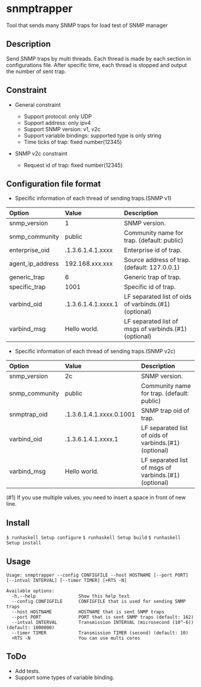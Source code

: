 # snmptrapper
Tool that sends many SNMP traps for load test of SNMP manager

## Description

Send SNMP traps by multi threads.
Each thread is made by each section in configurations file.
After specific time, each thread is stopped and output the number of sent trap.


## Constraint

* General constraint
    + Support protocol: only UDP
    + Support address: only ipv4
    + Support SNMP version: v1, v2c
    + Support variable bindings: supported type is only string
    + Time ticks of trap: fixed number(12345)

* SNMP v2c constraint
    + Request id of trap: fixed number(12345)


## Configuration file format

* Specific information of each thread of sending traps.(SNMP v1)

|Option            |Value              |Description                                           |
|:-----------------|:------------------|:-----------------------------------------------------|
|snmp_version      |1                  |SNMP version.                                         |
|snmp_community    |public             |Community name for trap. (default: public)            |
|enterprise_oid    |.1.3.6.1.4.1.xxxx  |Enterprise id of trap.                                |
|agent_ip_address  |192.168.xxx.xxx    |Source address of trap. (default: 127.0.0.1)          |
|generic_trap      |6                  |Generic trap of trap.                                 |
|specific_trap     |1001               |Specific id of trap.                                  |
|varbind_oid       |.1.3.6.1.4.1.xxxx.1|LF separated list of oids of varbinds.(#1) (optional) |
|varbind_msg       |Hello world.       |LF separated list of msgs of varbinds.(#1) (optional) |


* Specific information of each thread of sending traps.(SNMP v2c)

|Option            |Value                    |Description                                           |
|:-----------------|:------------------------|:-----------------------------------------------------|
|snmp_version      |2c                       |SNMP version.                                         |
|snmp_community    |public                   |Community name for trap. (default: public)            |
|snmptrap_oid      |.1.3.6.1.4.1.xxxx.0.1001 |SNMP trap oid of trap.                                |
|varbind_oid       |.1.3.6.1.4.1.xxxx.1      |LF separated list of oids of varbinds.(#1) (optional) |
|varbind_msg       |Hello world.             |LF separated list of msgs of varbinds.(#1) (optional) |

(#1) If you use multiple values, you need to insert a space in front of new line.


## Install

`$ runhaskell Setup configure`
`$ runhaskell Setup build`
`$ runhaskell Setup install`


## Usage

```
Usage: snmptrapper --config CONFIGFILE --host HOSTNAME [--port PORT] [--intval INTERVAL] [--timer TIMER] [+RTS -N]

Available options:
  -h,--help                Show this help text
  --config CONFIGFILE      CONFIGFILE that is used for sending SNMP traps
  --host HOSTNAME          HOSTNAME that is sent SNMP traps
  --port PORT              PORT that is sent SNMP traps (default: 162)
  --intval INTERVAL        Transmission INTERVAL (microsecond (10^-6)) (default: 1000000)
  --timer TIMER            Transmission TIMER (second) (default: 10)
  +RTS -N                  You can use multi cores
```


## ToDo

* Add tests.
* Support some types of variable binding.

